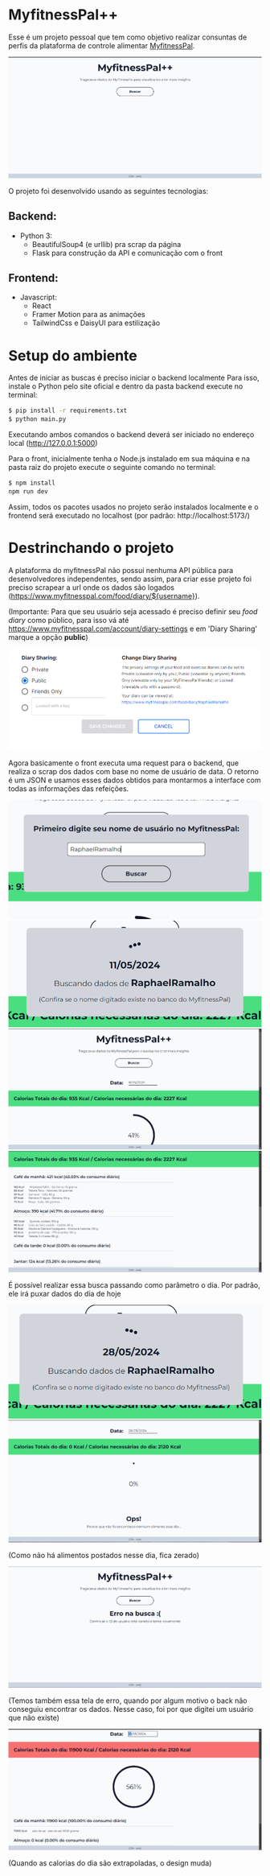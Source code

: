 # MyfitnessPal++

Esse é um projeto pessoal que tem como objetivo realizar consuntas de perfis da plataforma de controle alimentar [MyfitnessPal](https://www.myfitnesspal.com/).

![alt text](imgs/image.png)

O projeto foi desenvolvido usando as seguintes tecnologias:

## Backend:

- Python 3:
  - BeautifulSoup4 (e urllib) pra scrap da página
  - Flask para construção da API e comunicação com o front

## Frontend:

- Javascript:
  - React
  - Framer Motion para as animações
  - TailwindCss e DaisyUI para estilização

# Setup do ambiente

Antes de iniciar as buscas é preciso iniciar o backend localmente Para isso, instale o Python pelo site oficial e dentro da pasta backend execute no terminal:

```bash
$ pip install -r requirements.txt
$ python main.py
```

Executando ambos comandos o backend deverá ser iniciado no endereço local (http://127.0.0.1:5000)

Para o front, inicialmente tenha o Node.js instalado em sua máquina e na pasta raiz do projeto execute o seguinte comando no terminal:

```bash
$ npm install
npm run dev
```

Assim, todos os pacotes usados no projeto serão instalados localmente e o frontend será executado no localhost (por padrão: http://localhost:5173/)

# Destrinchando o projeto

A plataforma do myfitnessPal não possui nenhuma API pública para desenvolvedores independentes, sendo assim, para criar esse projeto foi preciso scrapear a url onde os dados são logados (https://www.myfitnesspal.com/food/diary/${username}).

(Importante: Para que seu usuário seja acessado é preciso definir seu _food diary_ como público, para isso vá até https://www.myfitnesspal.com/account/diary-settings e em 'Diary Sharing' marque a opção **public**)

![alt text](imgs/image-1.png)

Agora basicamente o front executa uma request para o backend, que realiza o scrap dos dados com base no nome de usuário de data. O retorno é um JSON e usamos esses dados obtidos para montarmos a interface com todas as informações das refeições.

![alt text](imgs/image-3.png)
![alt text](imgs/image-4.png)
![alt text](imgs/image-6.png)
![alt text](imgs/image-5.png)

É possível realizar essa busca passando como parâmetro o dia. Por padrão, ele irá puxar dados do dia de hoje

![alt text](imgs/image-8.png)
![alt text](imgs/image-9.png)

(Como não há alimentos postados nesse dia, fica zerado)

![alt text](imgs/image-10.png)

(Temos também essa tela de erro, quando por algum motivo o back não conseguiu encontrar os dados. Nesse caso, foi por que digitei um usuário que não existe)

![alt text](imgs/image-11.png)

(Quando as calorias do dia são extrapoladas, o design muda)

